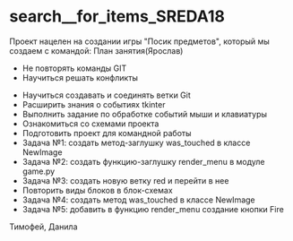 # search__for_items_SREDA18
Проект нацелен на создании игры "Посик предметов", который мы создаем с командой: 
План занятия(Ярослав)
+ Не повторять команды GIT
+ Научиться решать конфликты
- Научиться создавать и соединять ветки Git
- Расширить знания о событиях tkinter
- Выполнить задание по обработке событий мыши и клавиатуры
- Ознакомиться со схемами проекта
- Подготовить проект для командной работы
- Задача №1: создать метод-заглушку was_touched в классе NewImage
- Задача №2: создать функцию-заглушку render_menu в модуле game.py
- Задача №3: создать новую ветку red и перейти в нее
- Повторить виды блоков в блок-схемах
- Задача №4: создать метод was_touched в классе NewImage
- Задача №5: добавить в функцию render_menu создание кнопки Fire

 Тимофей, Данила